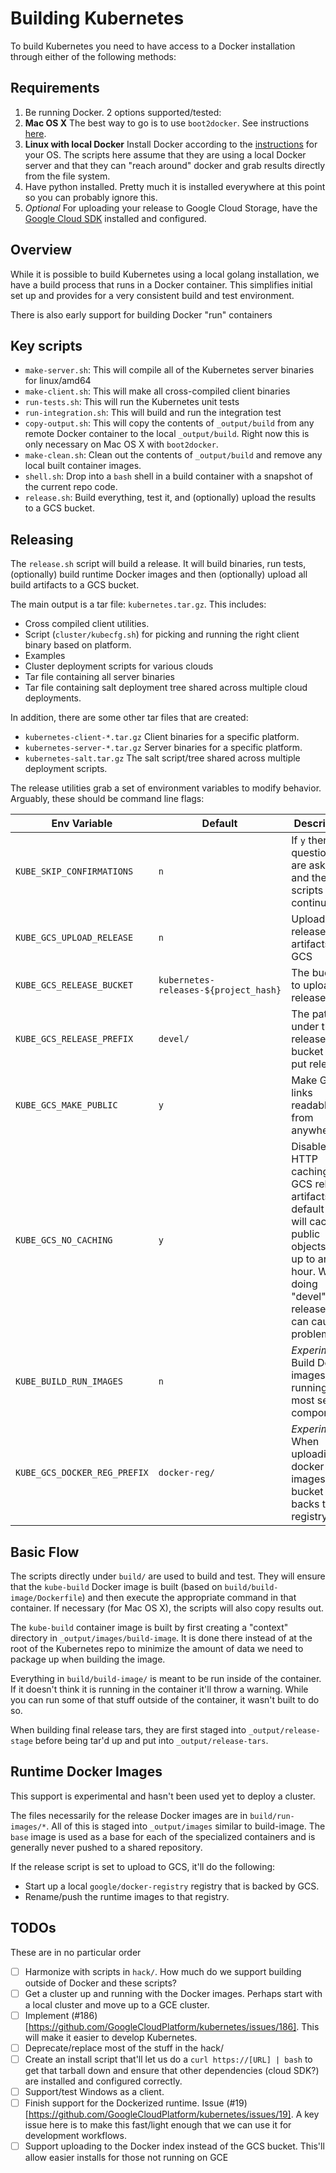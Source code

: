 # Building Kubernetes

To build Kubernetes you need to have access to a Docker installation through either of the following methods:

## Requirements

1. Be running Docker.  2 options supported/tested:
  1. **Mac OS X** The best way to go is to use `boot2docker`.  See instructions [here](https://docs.docker.com/installation/mac/).
  2. **Linux with local Docker**  Install Docker according to the [instructions](https://docs.docker.com/installation/#installation) for your OS.  The scripts here assume that they are using a local Docker server and that they can "reach around" docker and grab results directly from the file system.
2. Have python installed.  Pretty much it is installed everywhere at this point so you can probably ignore this.
3. *Optional* For uploading your release to Google Cloud Storage, have the [Google Cloud SDK](https://developers.google.com/cloud/sdk/) installed and configured.

## Overview

While it is possible to build Kubernetes using a local golang installation, we have a build process that runs in a Docker container.  This simplifies initial set up and provides for a very consistent build and test environment.

There is also early support for building Docker "run" containers

## Key scripts

* `make-server.sh`: This will compile all of the Kubernetes server binaries for linux/amd64
* `make-client.sh`: This will make all cross-compiled client binaries
* `run-tests.sh`: This will run the Kubernetes unit tests
* `run-integration.sh`: This will build and run the integration test
* `copy-output.sh`: This will copy the contents of `_output/build` from any remote Docker container to the local `_output/build`.  Right now this is only necessary on Mac OS X with `boot2docker`.
* `make-clean.sh`: Clean out the contents of `_output/build` and remove any local built container images.
* `shell.sh`: Drop into a `bash` shell in a build container with a snapshot of the current repo code.
* `release.sh`: Build everything, test it, and (optionally) upload the results to a GCS bucket.

## Releasing

The `release.sh` script will build a release.  It will build binaries, run tests, (optionally) build runtime Docker images and then (optionally) upload all build artifacts to a GCS bucket.

The main output is a tar file: `kubernetes.tar.gz`.  This includes:
* Cross compiled client utilities.
* Script (`cluster/kubecfg.sh`) for picking and running the right client binary based on platform.
* Examples
* Cluster deployment scripts for various clouds
* Tar file containing all server binaries
* Tar file containing salt deployment tree shared across multiple cloud deployments.

In addition, there are some other tar files that are created:
* `kubernetes-client-*.tar.gz` Client binaries for a specific platform.
* `kubernetes-server-*.tar.gz` Server binaries for a specific platform.
* `kubernetes-salt.tar.gz` The salt script/tree shared across multiple deployment scripts.

The release utilities grab a set of environment variables to modify behavior.  Arguably, these should be command line flags:

Env Variable | Default | Description
-------------|---------|------------
`KUBE_SKIP_CONFIRMATIONS` | `n` | If `y` then no questions are asked and the scripts just continue.
`KUBE_GCS_UPLOAD_RELEASE` | `n` | Upload release artifacts to GCS
`KUBE_GCS_RELEASE_BUCKET` | `kubernetes-releases-${project_hash}` | The bucket to upload releases to
`KUBE_GCS_RELEASE_PREFIX` | `devel/` | The path under the release bucket to put releases
`KUBE_GCS_MAKE_PUBLIC` | `y` | Make GCS links readable from anywhere
`KUBE_GCS_NO_CACHING` | `y` | Disable HTTP caching of GCS release artifacts.  By default GCS will cache public objects for up to an hour.  When doing "devel" releases this can cause problems.
`KUBE_BUILD_RUN_IMAGES` | `n` | *Experimental* Build Docker images for running most server components.
`KUBE_GCS_DOCKER_REG_PREFIX` | `docker-reg/` | *Experimental* When uploading docker images, the bucket that backs the registry.

## Basic Flow

The scripts directly under `build/` are used to build and test.  They will ensure that the `kube-build` Docker image is built (based on `build/build-image/Dockerfile`) and then execute the appropriate command in that container.  If necessary (for Mac OS X), the scripts will also copy results out.

The `kube-build` container image is built by first creating a "context" directory in `_output/images/build-image`.  It is done there instead of at the root of the Kubernetes repo to minimize the amount of data we need to package up when building the image.

Everything in `build/build-image/` is meant to be run inside of the container.  If it doesn't think it is running in the container it'll throw a warning.  While you can run some of that stuff outside of the container, it wasn't built to do so.

When building final release tars, they are first staged into `_output/release-stage` before being tar'd up and put into `_output/release-tars`.

## Runtime Docker Images

This support is experimental and hasn't been used yet to deploy a cluster.

The files necessarily for the release Docker images are in `build/run-images/*`.  All of this is staged into `_output/images` similar to build-image.  The `base` image is used as a base for each of the specialized containers and is generally never pushed to a shared repository.

If the release script is set to upload to GCS, it'll do the following:
* Start up a local `google/docker-registry` registry that is backed by GCS.
* Rename/push the runtime images to that registry.

## TODOs

These are in no particular order

* [ ] Harmonize with scripts in `hack/`.  How much do we support building outside of Docker and these scripts?
* [ ] Get a cluster up and running with the Docker images.  Perhaps start with a local cluster and move up to a GCE cluster.
* [ ] Implement (#186)[https://github.com/GoogleCloudPlatform/kubernetes/issues/186].  This will make it easier to develop Kubernetes.
* [ ] Deprecate/replace most of the stuff in the hack/
* [ ] Create an install script that'll let us do a `curl https://[URL] | bash` to get that tarball down and ensure that other dependencies (cloud SDK?) are installed and configured correctly.
* [ ] Support/test Windows as a client.
* [ ] Finish support for the Dockerized runtime. Issue (#19)[https://github.com/GoogleCloudPlatform/kubernetes/issues/19].  A key issue here is to make this fast/light enough that we can use it for development workflows.
* [ ] Support uploading to the Docker index instead of the GCS bucket.  This'll allow easier installs for those not running on GCE
